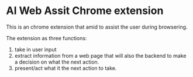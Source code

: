 # AI Web Assit Chrome extension 
This is an chrome extension that amid to assist the user during browsering.


The extension as three functions:
1. take in user input
2. extract information from a web page that will also the backend to make a decision on what the next action. 
3. present/act what it the next action to take.